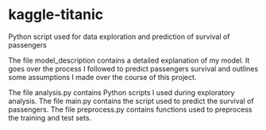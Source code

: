 # kaggle-titanic
Python script used for data exploration and prediction of survival of passengers

The file model_description contains a detailed explanation of my model. 
It goes over the process I followed to predict passengers survival and outlines some assumptions I made over the course of this project.

The file analysis.py contains Python scripts I used during exploratory analysis.
The file main.py contains the script used to predict the survival of passengers.
The file preprocess.py contains functions used to preprocess the training and test sets.
